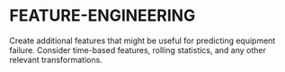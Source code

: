 # FEATURE-ENGINEERING
Create additional features that might be useful for predicting equipment failure. Consider time-based features, rolling statistics, and any other relevant transformations.
